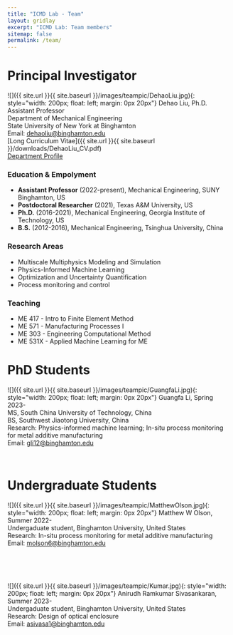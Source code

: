 ```yaml
---
title: "ICMD Lab - Team"
layout: gridlay
excerpt: "ICMD Lab: Team members"
sitemap: false
permalink: /team/
---
```


<!--
 **We are looking for self-motivated PhD students to join our team!** [(see openings)]({{ site.url }}{{ site.baseurl }}/openings)
 -->

# Principal Investigator

![]({{ site.url }}{{ site.baseurl }}/images/teampic/DehaoLiu.jpg){: style="width: 200px; float: left; margin: 0px  20px"}
Dehao Liu, Ph.D. <br>
Assistant Professor <br>
Department of Mechanical Engineering <br>
State University of New York at Binghamton <br>
Email: [dehaoliu@binghamton.edu](mailto:dehaoliu@binghamton.edu) <br>
[Long Curriculum Vitae]({{ site.url }}{{ site.baseurl }}/downloads/DehaoLiu_CV.pdf) <br>
[Department Profile](https://www.binghamton.edu/mechanical-engineering/people/profile.html?id=dehaoliu)

### Education & Empolyment
* **Assistant Professor** (2022-present), Mechanical Engineering, SUNY Binghamton, US
* **Postdoctoral Researcher** (2021), Texas A&M University, US
* **Ph.D.** (2016-2021), Mechanical Engineering, Georgia Institute of Technology, US
* **B.S.** (2012-2016), Mechanical Engineering, Tsinghua University, China

### Research Areas
* Multiscale Multiphysics Modeling and Simulation
* Physics-Informed Machine Learning
* Optimization and Uncertainty Quantification
* Process monitoring and control

### Teaching
* ME 417 - Intro to Finite Element Method
* ME 571 - Manufacturing Processes I 
* ME 303 - Engineering Computational Method
* ME 531X - Applied Machine Learning for ME

# PhD Students

![]({{ site.url }}{{ site.baseurl }}/images/teampic/GuangfaLi.jpg){: style="width: 200px; float: left; margin: 0px  20px"}
Guangfa Li, Spring 2023- <br>
MS, South China University of Technology, China <br>
BS, Southwest Jiaotong University, China <br>
Research: Physics-informed machine learning; In-situ process monitoring for metal additive manufacturing <br>
Email: [gli12@binghamton.edu](mailto:gli12@binghamton.edu)

<br>

# Undergraduate Students

![]({{ site.url }}{{ site.baseurl }}/images/teampic/MatthewOlson.jpg){: style="width: 200px; float: left; margin: 0px  20px"}
Matthew W Olson, Summer 2022- <br>
Undergaduate student, Binghamton University, United States <br>
Research: In-situ process monitoring for metal additive manufacturing <br>
Email: [molson6@binghamton.edu](mailto:molson6@binghamton.edu ) 

<br>
<br>
<br>

![]({{ site.url }}{{ site.baseurl }}/images/teampic/Kumar.jpg){: style="width: 200px; float: left; margin: 0px  20px"}
Anirudh Ramkumar Sivasankaran, Summer 2023- <br>
Undergaduate student, Binghamton University, United States <br>
Research: Design of optical enclosure <br>
Email: [asivasa1@binghamton.edu](mailto:asivasa1@binghamton.edu )